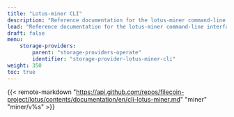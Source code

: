```yaml
---
title: "Lotus-miner CLI"
description: "Reference documentation for the lotus-miner command-line interface."
lead: "Reference documentation for the lotus-miner command-line interface. This documentation was automatically generated using Lotus latest release."
draft: false
menu:
    storage-providers:
        parent: "storage-providers-operate"
        identifier: "storage-provider-lotus-miner-cli"
weight: 350
toc: true
---
```


{{< remote-markdown "https://api.github.com/repos/filecoin-project/lotus/contents/documentation/en/cli-lotus-miner.md" "miner" "miner/v%s" >}}
